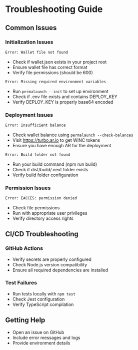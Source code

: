 # Troubleshooting Guide

## Common Issues

### Initialization Issues
```bash
Error: Wallet file not found
```
- Check if wallet.json exists in your project root
- Ensure wallet file has correct format
- Verify file permissions (should be 600)

```bash
Error: Missing required environment variables
```
- Run `permalaunch --init` to set up environment
- Check if .env file exists and contains DEPLOY_KEY
- Verify DEPLOY_KEY is properly base64 encoded

### Deployment Issues
```bash
Error: Insufficient balance
```
- Check wallet balance using `permalaunch --check-balances`
- Visit https://turbo.ar.io to get WINC tokens
- Ensure you have enough AR for the deployment

```bash
Error: Build folder not found
```
- Run your build command (npm run build)
- Check if dist/build/.next folder exists
- Verify build folder configuration

### Permission Issues
```bash
Error: EACCES: permission denied
```
- Check file permissions
- Run with appropriate user privileges
- Verify directory access rights

## CI/CD Troubleshooting

### GitHub Actions
- Verify secrets are properly configured
- Check Node.js version compatibility
- Ensure all required dependencies are installed

### Test Failures
- Run tests locally with `npm test`
- Check Jest configuration
- Verify TypeScript compilation

## Getting Help
- Open an issue on GitHub
- Include error messages and logs
- Provide environment details 